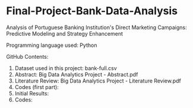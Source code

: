 # Final-Project-Bank-Data-Analysis

Analysis of Portuguese Banking Institution's Direct Marketing Campaigns: Predictive Modeling and Strategy Enhancement

Programming language used: Python

GitHub Contents:
1. Dataset used in this project: bank-full.csv
2. Abstract: Big Data Analytics Project - Abstract.pdf
3. Literature Review: Big Data Analytics Project - Literature Review.pdf
4. Codes (first part): 
5. Initial Results:
6. Codes: 
